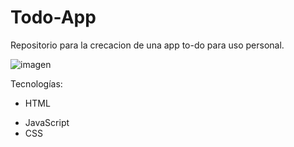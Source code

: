 # Todo-App
Repositorio para la crecacion de una app to-do para uso personal.

![imagen](https://github.com/Achellx/achellx.github.io/assets/64869366/16ad891f-2dd5-4f86-9c1c-e6d622db7629)

Tecnologías:
- HTML 
* JavaScript 
* CSS 

